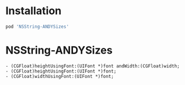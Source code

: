 # Installation

```ruby
pod 'NSString-ANDYSizes'
```

NSString-ANDYSizes
==================

``` objc
- (CGFloat)heightUsingFont:(UIFont *)font andWidth:(CGFloat)width;
- (CGFloat)heightUsingFont:(UIFont *)font;
- (CGFloat)widthUsingFont:(UIFont *)font;
```
